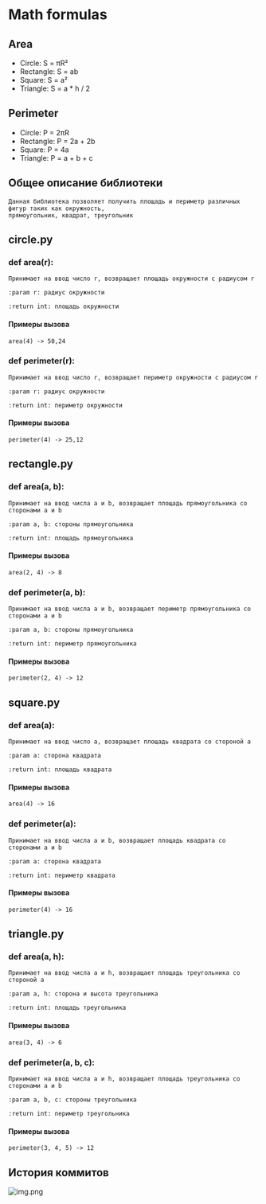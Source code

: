 # Math formulas
## Area
- Circle: S = πR²
- Rectangle: S = ab
- Square: S = a²
- Triangle: S = a * h / 2

## Perimeter
- Circle: P = 2πR
- Rectangle: P = 2a + 2b
- Square: P = 4a
- Triangle: P = a + b + c

## Общее описание библиотеки
    Данная библиотека позволяет получить площадь и периметр различных фигур таких как окружность,
    прямоугольник, квадрат, треугольник

## circle.py
### def area(r):
    Принимает на ввод число r, возвращает площадь окружности с радиусом r

    :param r: радиус окружности

    :return int: площадь окружности

#### Примеры вызова
    area(4) -> 50,24

### def perimeter(r):
    Принимает на ввод число r, возвращает периметр окружности с радиусом r
    
    :param r: радиус окружности
    
    :return int: периметр окружности

#### Примеры вызова
    perimeter(4) -> 25,12

## rectangle.py
### def area(a, b):
    Принимает на ввод числа a и b, возвращает площадь прямоугольника со сторонами a и b
        
    :param a, b: стороны прямоугольника
        
    :return int: площадь прямоугольника

#### Примеры вызова
    area(2, 4) -> 8

### def perimeter(a, b):
    Принимает на ввод числа a и b, возвращает периметр прямоугольника со сторонами a и b
        
    :param a, b: стороны прямоугольника
        
    :return int: периметр прямоугольника

#### Примеры вызова
    perimeter(2, 4) -> 12

## square.py
### def area(a):
    Принимает на ввод число a, возвращает площадь квадрата со стороной a
        
    :param a: сторона квадрата
        
    :return int: площадь квадрата

#### Примеры вызова
    area(4) -> 16

### def perimeter(a):
    Принимает на ввод числа a и b, возвращает площадь квадрата со сторонами a и b
        
    :param a: сторона квадрата
        
    :return int: периметр квадрата

#### Примеры вызова
    perimeter(4) -> 16

## triangle.py
### def area(a, h):
    Принимает на ввод числа a и h, возвращает площадь треугольника со стороной a
        
    :param a, h: сторона и высота треугольника
        
    :return int: площадь треугольника

#### Примеры вызова
    area(3, 4) -> 6

### def perimeter(a, b, c):
    Принимает на ввод числа a и h, возвращает площадь треугольника со сторонами a и b
        
    :param a, b, c: стороны треугольника
        
    :return int: периметр треугольника

#### Примеры вызова
    perimeter(3, 4, 5) -> 12

## История коммитов
![img.png](img.png)